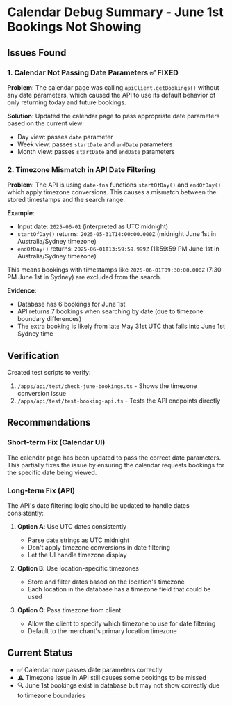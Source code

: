 # Calendar Debug Summary - June 1st Bookings Not Showing

## Issues Found

### 1. Calendar Not Passing Date Parameters ✅ FIXED
**Problem**: The calendar page was calling `apiClient.getBookings()` without any date parameters, which caused the API to use its default behavior of only returning today and future bookings.

**Solution**: Updated the calendar page to pass appropriate date parameters based on the current view:
- Day view: passes `date` parameter
- Week view: passes `startDate` and `endDate` parameters  
- Month view: passes `startDate` and `endDate` parameters

### 2. Timezone Mismatch in API Date Filtering
**Problem**: The API is using `date-fns` functions `startOfDay()` and `endOfDay()` which apply timezone conversions. This causes a mismatch between the stored timestamps and the search range.

**Example**:
- Input date: `2025-06-01` (interpreted as UTC midnight)
- `startOfDay()` returns: `2025-05-31T14:00:00.000Z` (midnight June 1st in Australia/Sydney timezone)
- `endOfDay()` returns: `2025-06-01T13:59:59.999Z` (11:59:59 PM June 1st in Australia/Sydney timezone)

This means bookings with timestamps like `2025-06-01T09:30:00.000Z` (7:30 PM June 1st in Sydney) are excluded from the search.

**Evidence**:
- Database has 6 bookings for June 1st
- API returns 7 bookings when searching by date (due to timezone boundary differences)
- The extra booking is likely from late May 31st UTC that falls into June 1st Sydney time

## Verification

Created test scripts to verify:
1. `/apps/api/test/check-june-bookings.ts` - Shows the timezone conversion issue
2. `/apps/api/test/test-booking-api.ts` - Tests the API endpoints directly

## Recommendations

### Short-term Fix (Calendar UI)
The calendar page has been updated to pass the correct date parameters. This partially fixes the issue by ensuring the calendar requests bookings for the specific date being viewed.

### Long-term Fix (API)
The API's date filtering logic should be updated to handle dates consistently:

1. **Option A**: Use UTC dates consistently
   - Parse date strings as UTC midnight
   - Don't apply timezone conversions in date filtering
   - Let the UI handle timezone display

2. **Option B**: Use location-specific timezones
   - Store and filter dates based on the location's timezone
   - Each location in the database has a timezone field that could be used

3. **Option C**: Pass timezone from client
   - Allow the client to specify which timezone to use for date filtering
   - Default to the merchant's primary location timezone

## Current Status
- ✅ Calendar now passes date parameters correctly
- ⚠️ Timezone issue in API still causes some bookings to be missed
- 🔍 June 1st bookings exist in database but may not show correctly due to timezone boundaries